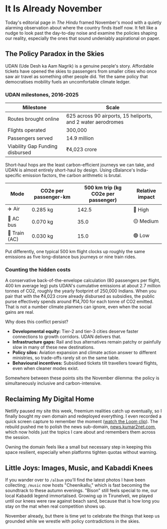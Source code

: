 # It Is Already November

Today's editorial page in *The Hindu* framed November's mood with a quietly alarming observation about where the country finds itself now. It felt like a nudge to look past the day-to-day noise and examine the policies shaping our reality, especially the ones that sound undeniably aspirational on paper.

## The Policy Paradox in the Skies

UDAN (Ude Desh ka Aam Nagrik) is a genuine people's story. Affordable tickets have opened the skies to passengers from smaller cities who once saw air travel as something other people did. Yet the same policy that democratises mobility fuels an uncomfortable climate ledger.

### UDAN milestones, 2016-2025

| Milestone | Scale |
| --- | --- |
| Routes brought online | 625 across 90 airports, 15 heliports, and 2 water aerodromes |
| Flights operated | 300,000 |
| Passengers served | 14.9 million |
| Viability Gap Funding disbursed | ₹4,023 crore |

Short-haul hops are the least carbon-efficient journeys we can take, and UDAN is almost entirely short-haul by design. Using cBalance's India-specific emission factors, the carbon arithmetic is brutal.

| Mode | CO2e per passenger-km | 500 km trip (kg CO2e per passenger) | Relative impact |
| --- | --- | --- | --- |
| ✈️ Air | 0.285 kg | 142.5 | 🔴 High |
| 🚌 AC bus | 0.070 kg | 35.0 | 🟡 Medium |
| 🚆 Train (AC) | 0.030 kg | 15.0 | 🟢 Low |

Put differently, one typical 500 km flight clocks up roughly the same emissions as five long-distance bus journeys or nine train rides.

### Counting the hidden costs

A conservative back-of-the-envelope calculation (80 passengers per flight, 400 km average leg) puts UDAN's cumulative emissions at about 2.7 million tonnes of CO2, roughly the yearly footprint of 250,000 Indians. When you pair that with the ₹4,023 crore already disbursed as subsidies, the public purse effectively spends around ₹14,700 for each tonne of CO2 emitted. That is not a number climate planners can ignore, even when the social gains are real.

Why does this conflict persist?

- **Developmental equity:** Tier-2 and tier-3 cities deserve faster connections to growth corridors. UDAN delivers that.
- **Infrastructure gaps:** Rail and bus alternatives remain patchy or painfully slow in many of these new destinations.
- **Policy silos:** Aviation expansion and climate action answer to different ministries, so trade-offs rarely sit on the same table.
- **Behavioural incentives:** Subsidised tickets tilt travellers toward flights, even when cleaner modes exist.

Somewhere between these points sits the November dilemma: the policy is simultaneously inclusive and carbon-intensive.

## Reclaiming My Digital Home

Netlify paused my site this week, freemium realities catch up eventually, so I finally bought my own domain and redeployed everything. I even recorded a quick screen capture to remember the moment ([watch the Loom clip](https://www.loom.com/share/1ac97d75d4d347bb9afb287ebd25b8a6)). The rebuild pushed me to polish the news sub-domain, [news.kumar2net.com](https://news.kumar2net.com/), which now holds just the topics I care about and remembers them across the session.

Owning the domain feels like a small but necessary step in keeping this space resilient, especially when platforms tighten quotas without warning.

## Little Joys: Images, Music, and Kabaddi Knees

If you wander over to `/album` you'll find the latest photos I have been collecting; `/music` now hosts "Cheenikallu," which is fast becoming the soundtrack to these autumn evenings. "Bison" still feels special to me, our local Kabaddi legend immortalised. Growing up in Tirunelveli, we played until our knees were raw against beach sand, because that is how long you stay on the mat when real competition shows up.

November already, but there is time yet to celebrate the things that keep us grounded while we wrestle with policy contradictions in the skies.
